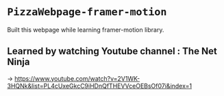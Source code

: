 # `PizzaWebpage-framer-motion`
Built this webpage while learning framer-motion library.

## Learned by watching Youtube channel : The Net Ninja
-> https://www.youtube.com/watch?v=2V1WK-3HQNk&list=PL4cUxeGkcC9iHDnQfTHEVVceOEBsOf07i&index=1
